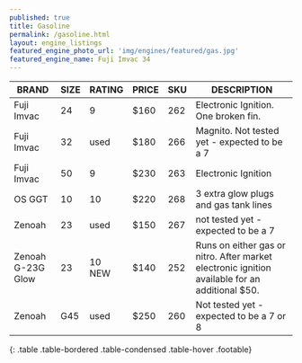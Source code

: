 ```yaml
---
published: true
title: Gasoline
permalink: /gasoline.html
layout: engine_listings
featured_engine_photo_url: 'img/engines/featured/gas.jpg'
featured_engine_name: Fuji Imvac 34
---
```



















BRAND              |  SIZE   |  RATING  |  PRICE  |  SKU   |   DESCRIPTION
-------------------|---------|----------|---------|--------|--------------------   
Fuji Imvac         | 24      | 9        | $160    | 262    | Electronic Ignition. One broken fin.  
Fuji Imvac         | 32      | used     | $180    | 266    | Magnito.  Not tested yet - expected to be a 7                                
Fuji Imvac         | 50      | 9        | $230    | 263    | Electronic Ignition
OS GGT             | 10      | 10       | $220    | 268    | 3 extra glow plugs and gas tank lines
Zenoah             | 23      | used     | $150    | 267    | not tested yet - expected to be a 7
Zenoah G-23G Glow  | 23      | 10 NEW   | $140    | 252    | Runs on either gas or nitro. After market electronic ignition available for an additional $50.
Zenoah             | G45     | used     | $250    | 260    | Not tested yet - expected to be a 7 or 8                                        
{: .table .table-bordered .table-condensed .table-hover .footable}
